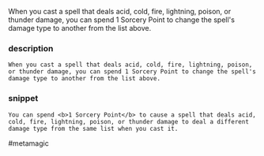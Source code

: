 When you cast a spell that deals acid, cold, fire, lightning, poison, or thunder damage, you can spend 1 Sorcery Point to change the spell's damage type to another from the list above.
### description
```
When you cast a spell that deals acid, cold, fire, lightning, poison, or thunder damage, you can spend 1 Sorcery Point to change the spell's damage type to another from the list above.
```

### snippet
```
You can spend <b>1 Sorcery Point</b> to cause a spell that deals acid, cold, fire, lightning, poison, or thunder damage to deal a different damage type from the same list when you cast it.
```

#metamagic
